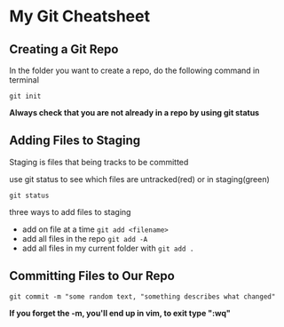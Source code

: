 # My Git Cheatsheet

## Creating a Git Repo

In the folder you want to create a repo, do the following command in terminal

``` 
git init

```

**Always check that you are not already in a repo by using git status**

## Adding Files to Staging

Staging is files that being tracks to be committed

use git status to see which files are untracked(red) or in staging(green)

```
git status
```

three ways to add files to staging

- add on file at a time `git add <filename>`
- add all files in the repo `git add -A`
- add all files in my current folder with `git add .`


## Committing Files to Our Repo

```
git commit -m "some random text, "something describes what changed"
```
**If you forget the -m, you'll end up in vim, to exit type ":wq"**
